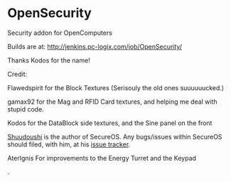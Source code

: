 OpenSecurity
============

Security addon for OpenComputers

Builds are at: http://jenkins.pc-logix.com/job/OpenSecurity/

Thanks Kodos for the name!


Credit:

Flawedspirit for the Block Textures (Serisouly the old ones suuuuuucked.)

gamax92 for the Mag and RFID Card textures, and helping me deal with stupid code.

Kodos for the DataBlock side textures, and the Sine panel on the front

[Shuudoushi](https://github.com/Shuudoushi) is the author of SecureOS. Any bugs/issues within SecureOS should filed, with him, at his [issue tracker](https://github.com/Shuudoushi/SecureOS/issues).

AterIgnis For improvements to the Energy Turret and the Keypad

.
